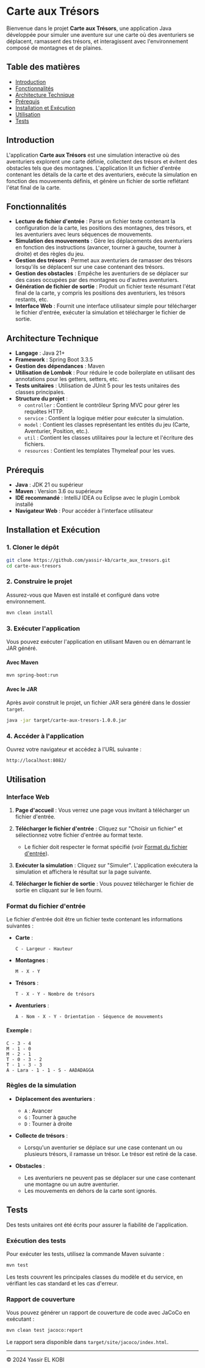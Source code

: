 # Carte aux Trésors

Bienvenue dans le projet **Carte aux Trésors**, une application Java développée pour simuler une aventure sur une carte où des aventuriers se déplacent, ramassent des trésors, et interagissent avec l'environnement composé de montagnes et de plaines.

## Table des matières

- [Introduction](#introduction)
- [Fonctionnalités](#fonctionnalités)
- [Architecture Technique](#architecture-technique)
- [Prérequis](#prérequis)
- [Installation et Exécution](#installation-et-exécution)
- [Utilisation](#utilisation)
- [Tests](#tests)

## Introduction

L'application **Carte aux Trésors** est une simulation interactive où des aventuriers explorent une carte définie, collectent des trésors et évitent des obstacles tels que des montagnes. L'application lit un fichier d'entrée contenant les détails de la carte et des aventuriers, exécute la simulation en fonction des mouvements définis, et génère un fichier de sortie reflétant l'état final de la carte.

## Fonctionnalités

- **Lecture de fichier d'entrée** : Parse un fichier texte contenant la configuration de la carte, les positions des montagnes, des trésors, et les aventuriers avec leurs séquences de mouvements.
- **Simulation des mouvements** : Gère les déplacements des aventuriers en fonction des instructions (avancer, tourner à gauche, tourner à droite) et des règles du jeu.
- **Gestion des trésors** : Permet aux aventuriers de ramasser des trésors lorsqu'ils se déplacent sur une case contenant des trésors.
- **Gestion des obstacles** : Empêche les aventuriers de se déplacer sur des cases occupées par des montagnes ou d'autres aventuriers.
- **Génération de fichier de sortie** : Produit un fichier texte résumant l'état final de la carte, y compris les positions des aventuriers, les trésors restants, etc.
- **Interface Web** : Fournit une interface utilisateur simple pour télécharger le fichier d'entrée, exécuter la simulation et télécharger le fichier de sortie.

## Architecture Technique

- **Langage** : Java 21+
- **Framework** : Spring Boot 3.3.5
- **Gestion des dépendances** : Maven
- **Utilisation de Lombok** : Pour réduire le code boilerplate en utilisant des annotations pour les getters, setters, etc.
- **Tests unitaires** : Utilisation de JUnit 5 pour les tests unitaires des classes principales.
- **Structure du projet** :
    - `controller` : Contient le contrôleur Spring MVC pour gérer les requêtes HTTP.
    - `service` : Contient la logique métier pour exécuter la simulation.
    - `model` : Contient les classes représentant les entités du jeu (Carte, Aventurier, Position, etc.).
    - `util` : Contient les classes utilitaires pour la lecture et l'écriture des fichiers.
    - `resources` : Contient les templates Thymeleaf pour les vues.

## Prérequis

- **Java** : JDK 21 ou supérieur
- **Maven** : Version 3.6 ou supérieure
- **IDE recommandé** : IntelliJ IDEA ou Eclipse avec le plugin Lombok installé
- **Navigateur Web** : Pour accéder à l'interface utilisateur

## Installation et Exécution

### 1. Cloner le dépôt

```bash
git clone https://github.com/yassir-kb/carte_aux_tresors.git
cd carte-aux-tresors
```

### 2. Construire le projet

Assurez-vous que Maven est installé et configuré dans votre environnement.

```bash
mvn clean install
```

### 3. Exécuter l'application

Vous pouvez exécuter l'application en utilisant Maven ou en démarrant le JAR généré.

#### Avec Maven

```bash
mvn spring-boot:run
```

#### Avec le JAR

Après avoir construit le projet, un fichier JAR sera généré dans le dossier `target`.

```bash
java -jar target/carte-aux-tresors-1.0.0.jar
```

### 4. Accéder à l'application

Ouvrez votre navigateur et accédez à l'URL suivante :

```
http://localhost:8082/
```

## Utilisation

### Interface Web

1. **Page d'accueil** : Vous verrez une page vous invitant à télécharger un fichier d'entrée.

2. **Télécharger le fichier d'entrée** : Cliquez sur "Choisir un fichier" et sélectionnez votre fichier d'entrée au format texte.

    - Le fichier doit respecter le format spécifié (voir [Format du fichier d'entrée](#format-du-fichier-dentrée)).

3. **Exécuter la simulation** : Cliquez sur "Simuler". L'application exécutera la simulation et affichera le résultat sur la page suivante.

4. **Télécharger le fichier de sortie** : Vous pouvez télécharger le fichier de sortie en cliquant sur le lien fourni.

### Format du fichier d'entrée

Le fichier d'entrée doit être un fichier texte contenant les informations suivantes :

- **Carte** :

  ```
  C - Largeur - Hauteur
  ```

- **Montagnes** :

  ```
  M - X - Y
  ```

- **Trésors** :

  ```
  T - X - Y - Nombre de trésors
  ```

- **Aventuriers** :

  ```
  A - Nom - X - Y - Orientation - Séquence de mouvements
  ```

#### Exemple :

```
C - 3 - 4
M - 1 - 0
M - 2 - 1
T - 0 - 3 - 2
T - 1 - 3 - 3
A - Lara - 1 - 1 - S - AADADAGGA
```

### Règles de la simulation

- **Déplacement des aventuriers** :

    - `A` : Avancer
    - `G` : Tourner à gauche
    - `D` : Tourner à droite

- **Collecte de trésors** :

    - Lorsqu'un aventurier se déplace sur une case contenant un ou plusieurs trésors, il ramasse un trésor. Le trésor est retiré de la case.

- **Obstacles** :

    - Les aventuriers ne peuvent pas se déplacer sur une case contenant une montagne ou un autre aventurier.
    - Les mouvements en dehors de la carte sont ignorés.

## Tests

Des tests unitaires ont été écrits pour assurer la fiabilité de l'application.

### Exécution des tests

Pour exécuter les tests, utilisez la commande Maven suivante :

```bash
mvn test
```

Les tests couvrent les principales classes du modèle et du service, en vérifiant les cas standard et les cas d'erreur.

### Rapport de couverture

Vous pouvez générer un rapport de couverture de code avec JaCoCo en exécutant :

```bash
mvn clean test jacoco:report
```

Le rapport sera disponible dans `target/site/jacoco/index.html`.

---

© 2024 Yassir EL KOBI
